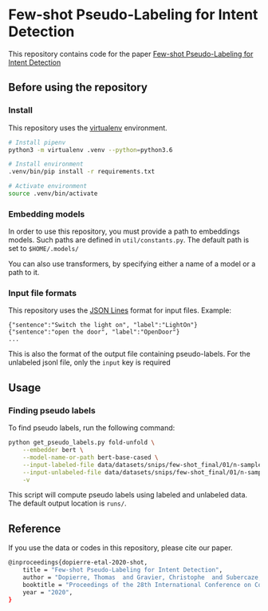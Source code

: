 # Few-shot Pseudo-Labeling for Intent Detection

This repository contains code for the paper [Few-shot Pseudo-Labeling for Intent Detection](https://www.aclweb.org/anthology/2020.coling-main.438/)
## Before using the repository
### Install
This repository uses the [virtualenv](https://virtualenv.pypa.io/en/latest/) environment.
```bash
# Install pipenv
python3 -m virtualenv .venv --python=python3.6

# Install environment
.venv/bin/pip install -r requirements.txt

# Activate environment
source .venv/bin/activate
```

### Embedding models
In order to use this repository, you must provide a path to embeddings models.
Such paths are defined in `util/constants.py`. The default path is set to `$HOME/.models/`

You can also use transformers, by specifying either a name of a model or a path to it.

### Input file formats
This repository uses the [JSON Lines](http://jsonlines.org/) format for input files. Example:
```text
{"sentence":"Switch the light on", "label":"LightOn"}
{"sentence":"open the door", "label":"OpenDoor"}
...
```
This is also the format of the output file containing pseudo-labels. For the unlabeled jsonl file, only the `input` key
is required 

## Usage
### Finding pseudo labels
To find pseudo labels, run the following command:
```bash
python get_pseudo_labels.py fold-unfold \
    --embedder bert \
    --model-name-or-path bert-base-cased \
    --input-labeled-file data/datasets/snips/few-shot_final/01/n-samples-005/support.jsonl \
    --input-unlabeled-file data/datasets/snips/few-shot_final/01/n-samples-005/query.jsonl \
    -v
```

This script will compute pseudo labels using labeled and unlabeled data. The default output location is `runs/`.

## Reference
If you use the data or codes in this repository, please cite our paper.
```bash
@inproceedings{dopierre-etal-2020-shot,
    title = "Few-shot Pseudo-Labeling for Intent Detection",
    author = "Dopierre, Thomas  and Gravier, Christophe  and Subercaze, Julien  and Logerais, Wilfried",
    booktitle = "Proceedings of the 28th International Conference on Computational Linguistics",
    year = "2020",
}
```
